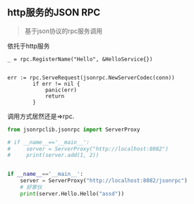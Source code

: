 ## http服务的JSON RPC

> 基于json协议的rpc服务调用

依托于http服务

```golang
_ = rpc.RegisterName("Hello", &HelloService{})


err := rpc.ServeRequest(jsonrpc.NewServerCodec(conn))
		if err != nil {
			panic(err)
			return
		}
```

调用方式居然还是=>rpc.


```python
from jsonrpclib.jsonrpc import ServerProxy

# if __name__=='__main__':
#     server = ServerProxy("http://localhost:8082")
#     print(server.add(1, 2))


if __name__=='__main__':
    server = ServerProxy("http://localhost:8082/jsonrpc")
    # 好家伙
    print(server.Hello.Hello("assd"))
```
